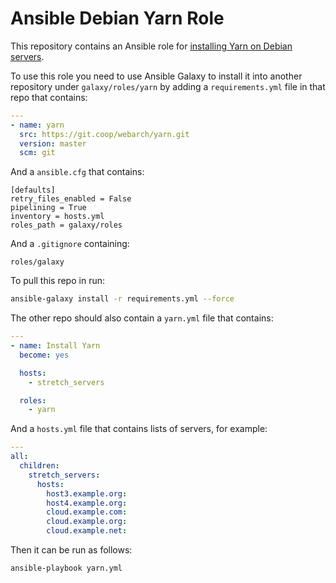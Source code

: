 # Ansible Debian Yarn Role 

This repository contains an Ansible role for [installing Yarn on Debian servers](https://yarnpkg.com/lang/en/docs/install/#linux-tab).

To use this role you need to use Ansible Galaxy to install it into another repository under `galaxy/roles/yarn` by adding a `requirements.yml` file in that repo that contains:

```yml
---
- name: yarn
  src: https://git.coop/webarch/yarn.git
  version: master
  scm: git
```

And a `ansible.cfg` that contains:

```
[defaults]
retry_files_enabled = False
pipelining = True
inventory = hosts.yml
roles_path = galaxy/roles

```

And a `.gitignore` containing:

```
roles/galaxy
```

To pull this repo in run:

```bash
ansible-galaxy install -r requirements.yml --force 
```

The other repo should also contain a `yarn.yml` file that contains:

```yml
---
- name: Install Yarn
  become: yes

  hosts:
    - stretch_servers

  roles:
    - yarn
```

And a `hosts.yml` file that contains lists of servers, for example:

```yml
---
all:
  children:
    stretch_servers:
      hosts:
        host3.example.org:
        host4.example.org:
        cloud.example.com:
        cloud.example.org:
        cloud.example.net:
```

Then it can be run as follows:

```bash
ansible-playbook yarn.yml 
```
